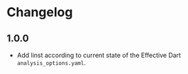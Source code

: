 # Changelog

## 1.0.0

- Add linst according to current state of the Effective Dart `analysis_options.yaml`.
